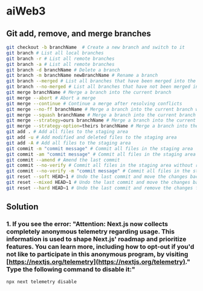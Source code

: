 # aiWeb3

## Git add, remove, and merge branches

``` bash
git checkout -b branchName  # Create a new branch and switch to it
git branch # List all local branches
git branch -r # List all remote branches
git branch -a # List all remote branches
git branch -d branchName # Delete a branch
git branch -m branchName newBranchName # Rename a branch
git branch --merged # List all branches that have been merged into the current branch
git branch --no-merged # List all branches that have not been merged into the current branch
git merge branchName # Merge a branch into the current branch
git merge --abort # Abort a merge
git merge --continue # Continue a merge after resolving conflicts
git merge --no-ff branchName # Merge a branch into the current branch without a fast-forward merge
git merge --squash branchName # Merge a branch into the current branch and squash all of the commits into a single commit
git merge --strategy=ours branchName # Merge a branch into the current branch using the "ours" merge strategy
git merge --strategy-option=theirs branchName # Merge a branch into the current branch using the "theirs" merge strategy
git add . # Add all files to the staging area
git add -u # Add modified and deleted files to the staging area
git add -A # Add all files to the staging area
git commit -m "commit message" # Commit all files in the staging area
git commit -am "commit message" # Commit all files in the staging area
git commit --amend # Amend the last commit
git commit --no-verify # Commit all files in the staging area without running the pre-commit hooks
git commit --no-verify -m "commit message" # Commit all files in the staging area without running the pre-commit hooks
git reset --soft HEAD~1 # Undo the last commit and move the changes back to the staging area
git reset --mixed HEAD~1 # Undo the last commit and move the changes back to the working directory
git reset --hard HEAD~1 # Undo the last commit and remove the changes from the working directory
```

## Solution

### 1. If you see the error: "Attention: Next.js now collects completely anonymous telemetry regarding usage. This information is used to shape Next.js' roadmap and prioritize features. You can learn more, including how to opt-out if you'd not like to participate in this anonymous program, by visiting [https://nextjs.org/telemetry](https://nextjs.org/telemetry)." Type the following command to disable it:"

``` bash
npx next telemetry disable
```

